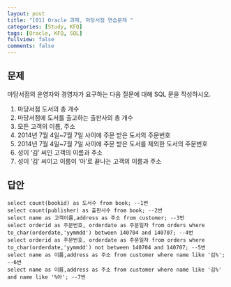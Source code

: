 ```yaml
---
layout: post
title: "[01] Oracle 과제, 마당서점 연습문제 "
categories: [Study, KFQ]
tags: [Oracle, KFQ, SQL]
fullview: false
comments: false
---
```


## 문제
마당서점의 운영자와 경영자가 요구하는 다음 질문에 대해 SQL 문을 작성하시오.
1. 마당서점 도서의 총 개수
2. 마당서점에 도서를 출고하는 출판사의 총 개수
3. 모든 고객의 이름, 주소
4. 2014년 7월 4일~7월 7일 사이에 주문 받은 도서의 주문번호
5. 2014년 7월 4일~7월 7일 사이에 주문 받은 도서를 제외한 도서의 주문번호
6. 성이 ‘김’ 씨인 고객의 이름과 주소
7. 성이 ‘김’ 씨이고 이름이 ‘아’로 끝나는 고객의 이름과 주소

## 답안
```
select count(bookid) as 도서수 from book; --1번
select count(publisher) as 출판사수 from book; --2번
select name as 고객이름,address as 주소 from customer; --3번
select orderid as 주문번호, orderdate as 주문일자 from orders where to_char(orderdate,'yymmdd') between 140704 and 140707; --4번
select orderid as 주문번호, orderdate as 주문일자 from orders where to_char(orderdate,'yymmdd') not between 140704 and 140707; --5번
select name as 이름,address as 주소 from customer where name like '김%'; --6번
select name as 이름,address as 주소 from customer where name like '김%' and name like '%아'; --7번
```